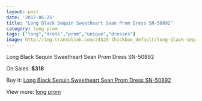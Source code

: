 ```yaml
---
layout: post
date: '2017-06-25'
title: "Long Black Sequin Sweetheart Sean Prom Dress SN-50892"
category: long prom
tags: ["long","dress","prom","unique","dresses"]
image: http://img.transblink.com/24328-thickbox_default/long-black-sequin-sweetheart-sean-prom-dress-sn-50892.jpg
---
```

Long Black Sequin Sweetheart Sean Prom Dress SN-50892

On Sales: **$318**
<a href="https://www.transblink.com/en/long-prom/7698-long-black-sequin-sweetheart-sean-prom-dress-sn-50892.html"><amp-img layout="responsive" width="600" height="600" src="//img.transblink.com/24328-thickbox_default/long-black-sequin-sweetheart-sean-prom-dress-sn-50892.jpg" alt="Long Black Sequin Sweetheart Sean Prom Dress SN-50892 0" /></a>
<a href="https://www.transblink.com/en/long-prom/7698-long-black-sequin-sweetheart-sean-prom-dress-sn-50892.html"><amp-img layout="responsive" width="600" height="600" src="//img.transblink.com/24329-thickbox_default/long-black-sequin-sweetheart-sean-prom-dress-sn-50892.jpg" alt="Long Black Sequin Sweetheart Sean Prom Dress SN-50892 1" /></a>

Buy it: [Long Black Sequin Sweetheart Sean Prom Dress SN-50892](https://www.transblink.com/en/long-prom/7698-long-black-sequin-sweetheart-sean-prom-dress-sn-50892.html "Long Black Sequin Sweetheart Sean Prom Dress SN-50892")

View more: [long prom](https://www.transblink.com/en/58-long-prom "long prom")